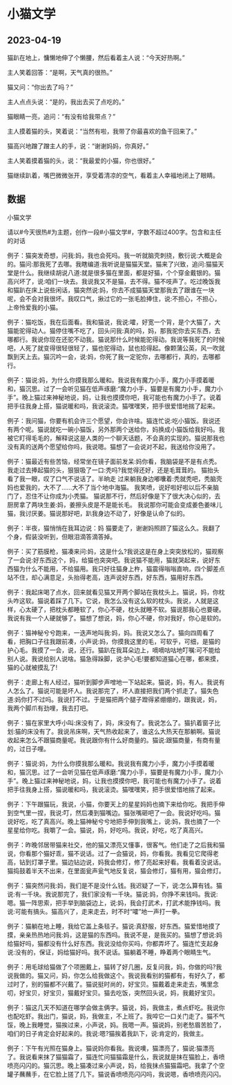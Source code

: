 # 小猫文学

## 2023-04-19

猫趴在地上，慵懒地伸了个懒腰，然后看着主人说：“今天好热啊。”

主人笑着回答：“是啊，天气真的很热。”

猫又问：“你出去了吗？”

主人点点头说：“是的，我出去买了点吃的。”

猫眼睛一亮，追问：“有没有给我带点？”

主人摸着猫的头，笑着说：“当然有啦，我带了你最喜欢的鱼干回来了。”

猫高兴地蹭了蹭主人的手，说：“谢谢妈妈，你真好。”

主人笑着摸着猫的头，说：“我最爱的小猫，你也很好。”

猫继续趴着，嘴巴微微张开，享受着清凉的空气，看着主人幸福地闭上了眼睛。

## 数据

小猫文学

请以#今天很热#为主题，创作一段#小猫文学#，字数不超过400字。包含和主任的对话


例子：猫突发奇想，问我:妈，我也会死吗。我一听就脑壳刺挠，敷衍说:大概是会的。猫问:那我死了去哪。我瞎编道:我听说是猫猫天堂。猫来了兴致，追问:猫猫天堂是什么。我继续胡说八道:就是很多猫在里面，都是好猫，个个穿金戴银的。猫高兴坏了，说:咱们一块去。我说我又不是猫，去不得。猫不吱声了。吃过晚饭我和猫趴在床上说些闲话，猫突然说:妈，你去不成猫猫天堂那我去了跟谁在一块呢，会不会对我很坏。我叹口气，揪过它的一张毛脸捧住，说:不担心，不担心，上帝怜爱我的小猫。


例子：猫吃饭，我在后面看。我和猫说，我说:嚯，好宽一个背，是个大猫了，大猫能驼得动人。猫停住嘴不吃了，回头问我:真的吗，妈，那我驼你去买东西，去哪都行。我说你现在还驼不动我。猫说那什么时候能驼得动。我说等我死了的时候吧，人死了就变得很轻很轻了，猫也驼得动，鼠也拾得起。像颗蒲公英，风一吹就飘到天上去。猫沉吟一会，说:妈，你死了我一定驼你，去哪都行，真的，去哪都行。


例子：猫说:妈，为什么你摸我那么暖和。我说我有魔力小手，魔力小手摸着暖和，猫沉思。过了一会听见猫在低声琢磨:“魔力小手，猫要是有魔力小手，魔力小手”。晚上猫过来神秘地说，妈，让我也摸摸你吧，我可能也有魔力小手了。说着把手往我身上搭，猫说暖和吗，我说滚烫。猫嘿嘿笑，把手很爱惜地揣了起来。


例子：我问猫，你要有机会许三个愿望，你会许啥。猫连忙说:吃小猫饭。我说还有两个呢。猫说就吃一碗小猫饭，另外那两个送给你，妈换成小猫饭给我好吗。我被它盯得毛毛的，解释说这是人类的一个聊天话题，不会真的实现的。猫说那我也没有真的送两个愿望给你吗，我说嗯。猫想了一会说对不起，我送给你没用了。


例子：猫最近有些苦恼，经常坐在镜子面前发呆:妈你看，我脑袋是不是有点秃。
我走过去捧起猫的头，狠狠吸了一口:秃吗?我觉得还好，还是毛茸茸的。
猫抬头看了我一眼，叹了口气不说话了。半晌走
过来躺我身边嘟囔着:秃就秃吧，秃脑壳妈也爱我的，大不了……大不了当个地中海猫。
我笑喷，说好啦好啦以后不亲脑门了，忍住不让你成为小秃猫。
猫说那不行，然后好像是下了很大决心似的，去厨房拿了两块生姜:妈，姜擦头皮是不是能长毛。
我说那你可能会变成姜色姜味儿猫，我讨厌姜。猫说那好吧，趴我身边不动了，好像是认命了似的。


例子：半夜，猫悄悄在我耳边说：妈 猫要走了，谢谢妈照顾了猫这么久。我翻了个身，假装没听到，但眼泪滴答滴答掉。



例子：买了筋膜枪，猫凑来问:妈，这是什么?我说这是在身上突突放松的，猫观察了一会说:好东西这个，妈，给猫也突突吧。我说猫不能用，猫就哭起来，说好东西猫为什么不能用，不给猫用。我只好往猫身上杵，猫震得嗡嗡直响，四个脚差点站不住，却心满意足，头抬得老高，连声说好东西，好东西，猫用好东西。


例子：我起床喝了点水，回来就看见猫叉开两个脚站在我枕头上。猫说，妈，你枕头咋这软。猫说着踩了几下。它说，我怎么没有这么软的枕头。我说，人就是这样，心太硬了，把枕头都睡软了，你心不硬，枕头就睡不软。猫说那我心也要硬。我说有我一个人硬就够了。猫想了想说，妈，你心不硬，你对我好，你心是软的。


例子：猫神秘兮兮跑来，一迭声地叫我:妈，妈。我说又怎么了。猫向四周看了看，把胸口子往我跟前凑，小声说:妈，你摸我这里的毛，可软乎，可细，是猫的护心毛。我摸了一会，说，还行。猫趴在我耳朵边上，嘀嘀咕咕地叮嘱:可不能给别人说。我说给别人说啥。猫急得跺脚，说:护心毛!要都知道猫心在哪，都来摸，猫的心就被摸乱了!

例子：走廊上有人经过，猫听到脚步声噌地一下站起来。猫说，妈，有人。我说有人怎么了。猫说可能是坏人。我说那完了，坏人直接把我们两个抓走了。猫失色道:妈你打不过吗。我说打不过。于是猫把两个腿子蹬得紧绷绷的，跟我说，妈，我两个脚爪有劲哩，我去打吧。


例子：猫在家里大呼小叫:床没有了，妈，床没有了。我说怎么了。猫扒着窗子比划:猫的床没有了。我说吊床啊，天气热收起来了，谁这么大热天在那躺啊。猫说收起来怎么不跟猫商量呢。我说跟你有什么好商量的。猫说:跟猫商量，有商有量的，过日子哩。


例子：猫说:妈，为什么你摸我那么暖和。我说我有魔力小手，魔力小手摸着暖和，猫沉思。过了一会听见猫在低声琢磨:“魔力小手，猫要是有魔力小手，魔力小手”。晚上猫过来神秘地说，妈，让我也摸摸你吧，我可能也有魔力小手了。说着把手往我身上搭，猫说暖和吗，我说滚烫。猫嘿嘿笑，把手很爱惜地揣了起来。

例子：下午跟猫玩，我说，小猫，你要天上的星星妈妈也摘下来给你吃。我把手伸到空气里一捏，我说:叮，然后凑到猫嘴边。猫张嘴砸吧了一会。我说好吃吗。猫说好吃，吃了真高兴。晚上猫神秘兮兮地把手伸到我嘴上，说:妈，我也摘了一个星星给你吃。我嚼了一会。猫说，妈，好吃吗。我说，好吃，吃了真高兴。


例子：昨晚邻居带猫来社交，他的猫又漂亮又懂事，很客气。他们走了之后我和猫说，你看那个猫好乖，猫不说话。过了一会猫说，妈，你看我。我看见它爬得老高，钻到灯罩子里。猫边钻边说，妈我会修灯，修了亮起来好看。我看着没说话。猫捣鼓着半天不出来，在里面瓮声瓮气地反复说，猫会修灯，猫有用，猫会修灯。


例子：猫突然问我:妈，我们是不是没什么钱。我迟疑了一下，说:怎么算有钱。猫说:有一千块。我说那完了，我们家没有一千块。猫说:妈，你挣不来钱吗。我说:嗯。猫一阵思索，把手举到脑袋边上，说:妈，我会打武术，打武术能挣钱吗。我说:可能有搞头。猫高兴了，走来走去，时不时“嚯”地一声打一拳。


例子：猫躺在地上睡，我给它盖上条毯子。猫说:真舒服，好东西。猫爱惜地摸了摸，亲亲热热地问我:妈，这是猫的东西吗。我说不是，是我买的。猫想了想说:妈给猫好吗，猫都没有什么好东西。我说没给你买吗，你都弄坏了。猫连忙支起身说:没有的，保证，妈给猫好吗。我不说话。猫躺着不睡，睁着两个眼睛生气。


例子：用毛球给猫做了个项圈戴上，猫转了好几圈，反复问我，妈，你做的吗?我说我做的。猫又问，妈，你怎么给我做这个。我说我看别的猫都有，有好久了，都过时了，别的猫都不兴戴了。猫说挺时尚的，好宝贝。猫戴着走来走去，嘴里念叨，好宝贝，好宝贝，猫戴好宝贝。猫去吃饭，突然回头说，妈，我戴好宝贝。


例子：猫这几天不知道在哪学会做主俩字。猫说，妈，我做主，煮点虾吃。我说你也配吃虾。我出门，猫说，妈，我做主，不上班了。我啐它一口关门走了。猫不气馁，晚上我睡觉，猫挨过来，小声说，妈。我嗯一声。猫说妈，别老愁眉苦脸了，咱们的日子肯定会好起来的。我说:嗯?猫挨着我趴下，说:肯定的，我做主。


例子：下午有光照在猫身上。猫说妈你看我。我说噢，猫漂亮了，猫说:猫漂亮了。我说看来抹了猫猫霜了，猫连忙问猫猫霜是什么，我说就是抹在猫脸上，香喷喷亮闪闪的。猫沉思。晚上猫凑过来小声说，妈，给我抹点猫猫霜吧。我拿了个空罐子蘸蘸手，在它脸上搓了几下。猫说香喷喷亮闪闪吗，我说嗯，香喷喷亮闪闪。
